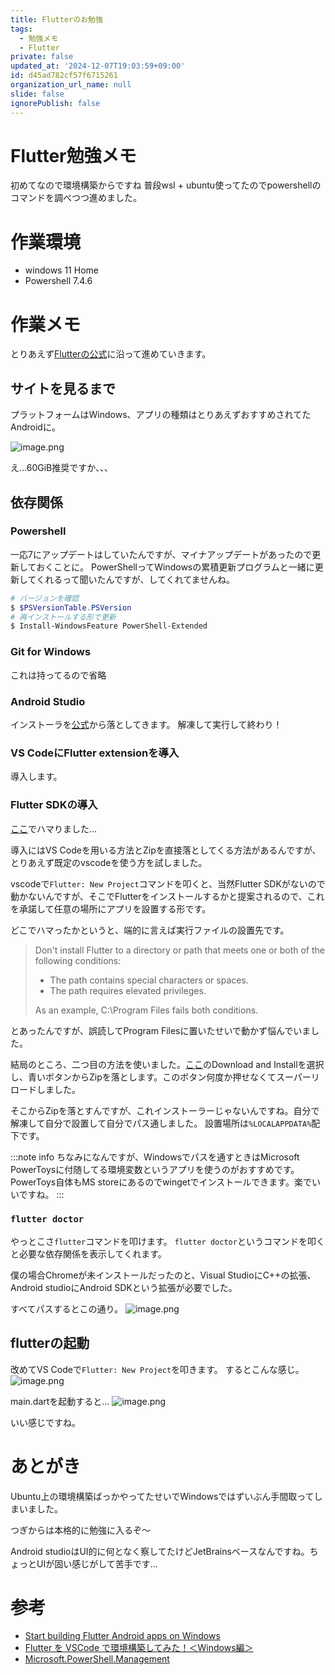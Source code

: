 ```yaml
---
title: Flutterのお勉強
tags:
  - 勉強メモ
  - Flutter
private: false
updated_at: '2024-12-07T19:03:59+09:00'
id: d45ad782cf57f6715261
organization_url_name: null
slide: false
ignorePublish: false
---
```

# Flutter勉強メモ
初めてなので環境構築からですね
普段wsl + ubuntu使ってたのでpowershellのコマンドを調べつつ進めました。

# 作業環境
* windows 11 Home
* Powershell 7.4.6

# 作業メモ
とりあえず[Flutterの公式](https://docs.flutter.dev/get-started/install)に沿って進めていきます。

## サイトを見るまで

プラットフォームはWindows、アプリの種類はとりあえずおすすめされてたAndroidに。

![image.png](https://qiita-image-store.s3.ap-northeast-1.amazonaws.com/0/2420671/140c3d73-1208-b64a-fd21-56164e4f910c.png)

え…60GiB推奨ですか、、、

## 依存関係

### Powershell

一応7にアップデートはしていたんですが、マイナアップデートがあったので更新しておくことに。
PowerShellってWindowsの累積更新プログラムと一緒に更新してくれるって聞いたんですが、してくれてませんね。

```PowerShell
# バージョンを確認
$ $PSVersionTable.PSVersion 
# 再インストールする形で更新
$ Install-WindowsFeature PowerShell-Extended
```

### Git for Windows
これは持ってるので省略

### Android Studio

インストーラを[公式](https://developer.android.com/studio/install#windows)から落としてきます。
解凍して実行して終わり！

### VS CodeにFlutter extensionを導入
導入します。

### Flutter SDKの導入
[ここ](https://docs.flutter.dev/get-started/install/windows/mobile#use-vs-code-to-install-flutter)でハマりました…

導入にはVS Codeを用いる方法とZipを直接落としてくる方法があるんですが、とりあえず既定のvscodeを使う方を試しました。

vscodeで`Flutter: New Project`コマンドを叩くと、当然Flutter SDKがないので動かないんですが、そこでFlutterをインストールするかと提案されるので、これを承諾して任意の場所にアプリを設置する形です。

どこでハマったかというと、端的に言えば実行ファイルの設置先です。

> Don't install Flutter to a directory or path that meets one or both of the following conditions:
>
> * The path contains special characters or spaces.
> * The path requires elevated privileges.
>
> As an example, C:\Program Files fails both conditions.

とあったんですが、誤読してProgram Filesに置いたせいで動かず悩んでいました。

結局のところ、二つ目の方法を使いました。[ここ](https://docs.flutter.dev/get-started/install/windows/mobile#use-vs-code-to-install-flutter)のDownload and Installを選択し、青いボタンからZipを落とします。このボタン何度か押せなくてスーパーリロードしました。

そこからZipを落とすんですが、これインストーラーじゃないんですね。自分で解凍して自分で設置して自分でパス通しました。
設置場所は`%LOCALAPPDATA%`配下です。

:::note info
ちなみになんですが、Windowsでパスを通すときはMicrosoft PowerToysに付随してる環境変数というアプリを使うのがおすすめです。
PowerToys自体もMS storeにあるのでwingetでインストールできます。楽でいいですね。
:::

### `flutter doctor`
やっとこさ`flutter`コマンドを叩けます。
`flutter doctor`というコマンドを叩くと必要な依存関係を表示してくれます。

僕の場合Chromeが未インストールだったのと、Visual StudioにC++の拡張、Android studioにAndroid SDKという拡張が必要でした。

すべてパスするとこの通り。
![image.png](https://qiita-image-store.s3.ap-northeast-1.amazonaws.com/0/2420671/8c5967ea-1322-88fe-37f7-60720aa15c95.png)

## flutterの起動

改めてVS Codeで`Flutter: New Project`を叩きます。
するとこんな感じ。
![image.png](https://qiita-image-store.s3.ap-northeast-1.amazonaws.com/0/2420671/d2176a5f-bc2a-d4a5-794d-b17c6a28a554.png)

main.dartを起動すると…
![image.png](https://qiita-image-store.s3.ap-northeast-1.amazonaws.com/0/2420671/b94693fa-9a14-17f0-ea1f-afb040611306.png)

いい感じですね。

# あとがき
Ubuntu上の環境構築ばっかやってたせいでWindowsではずいぶん手間取ってしまいました。

つぎからは本格的に勉強に入るぞ～

Android studioはUI的に何となく察してたけどJetBrainsベースなんですね。ちょっとUIが固い感じがして苦手です…

# 参考
* [Start building Flutter Android apps on Windows](https://docs.flutter.dev/get-started/install/windows/mobile#use-vs-code-to-install-flutter)
* [Flutter を VSCode で環境構築してみた！＜Windows編＞](https://qiita.com/shimizu-m1127/items/d8dfc2179bc01baaef6b#4-flutter-doctor%E3%82%B3%E3%83%9E%E3%83%B3%E3%83%89%E3%81%A7%E3%82%BB%E3%83%83%E3%83%88%E3%82%A2%E3%83%83%E3%83%97%E5%AE%8C%E4%BA%86%E3%81%AB%E5%BF%85%E8%A6%81%E3%81%AA%E4%BE%9D%E5%AD%98%E6%80%A7%E3%81%AE%E7%A2%BA%E8%AA%8D)
* [Microsoft.PowerShell.Management
](https://learn.microsoft.com/ja-jp/powershell/module/microsoft.powershell.management/?view=powershell-7.4)
